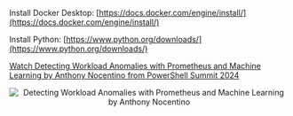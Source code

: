 Install Docker Desktop: [https://docs.docker.com/engine/install/](https://docs.docker.com/engine/install/)

Install Python: [https://www.python.org/downloads/](https://www.python.org/downloads/)

[Watch Detecting Workload Anomalies with Prometheus and Machine Learning by Anthony Nocentino from PowerShell Summit 2024](https://www.youtube.com/watch?v=AleqE33JTgU)

<p align="center">
  <img href="https://www.youtube.com/watch?v=AleqE33JTgU" src="https://img.youtube.com/vi/AleqE33JTgU/0.jpg" alt="Detecting Workload Anomalies with Prometheus and Machine Learning by Anthony Nocentino" />
</p>
